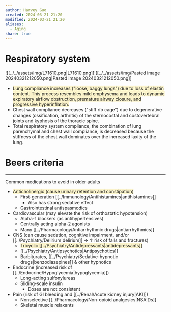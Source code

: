 ```yaml
---
author: Harvey Guo
created: 2024-03-21 21:20
modified: 2024-03-21 21:20
aliases:
  - Aging
share: true
---
```

# Respiratory system
![[../../assets/img/L71610.png|L71610.png]]![[../../assets/img/Pasted image 20240321212050.png|Pasted image 20240321212050.png]]
- <span style="background:rgba(240, 200, 0, 0.2)">Lung compliance increases ("loose, baggy lungs") due to loss of elastin content.  This process resembles mild emphysema and leads to dynamic expiratory airflow obstruction, premature airway closure, and progressive hyperinflation.</span>
- Chest wall compliance decreases ("stiff rib cage") due to degenerative changes (ossification, arthritis) of the sternocostal and costovertebral joints and kyphosis of the thoracic spine.
- Total respiratory system compliance, the combination of lung parenchymal and chest wall compliance, is decreased because the stiffness of the chest wall dominates over the increased laxity of the lung.
# Beers criteria
---
Common medications to avoid in older adults
- <span style="background:rgba(240, 200, 0, 0.2)">Anticholinergic (cause urinary retention and constipation)</span>
	- First-generation [[../Immunology/Antihistamines|antihistamines]]
		- Also has strong sedative effect
	- Gastrointestinal antispasmodics
- Cardiovascular (may elevate the risk of orthostatic hypotension)
	- Alpha-1 blockers (as antihypertensives)
	- Centrally acting alpha-2 agonists
	- Many [[../Pharmacology/Antiarrhythmic drugs|antiarrhythmics]]
- CNS (can cause sedation, cognitive impairment, and/or [[../Psychiatry/Delirium|delirium]] → ↑ risk of falls and fractures)
	- <span style="background:rgba(240, 200, 0, 0.2)">Tricyclic [[../Psychiatry/Antidepressants|antidepressants]]</span>
	- [[../Psychiatry/Antipsychotics|Antipsychotics]]
	- Barbiturates, [[../Psychiatry/Sedative-hypnotic drugs|benzodiazepines]] & other hypnotics
- Endocrine (increased risk of [[../Endocrine/Hypoglycemia|hypoglycemia]])
	- Long-acting sulfonylureas
	- Sliding-scale insulin
		- Doses are not consistent
- Pain (risk of GI bleeding and [[../Renal/Acute kidney injury|AKI]])
	- Nonselective [[../Pharmacology/Non-opioid analgesics|NSAIDs]]
	- Skeletal muscle relaxants